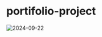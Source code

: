 # portifolio-project

![2024-09-22](https://github.com/user-attachments/assets/72e87409-3ca8-454b-ab91-c360185bbc16)
